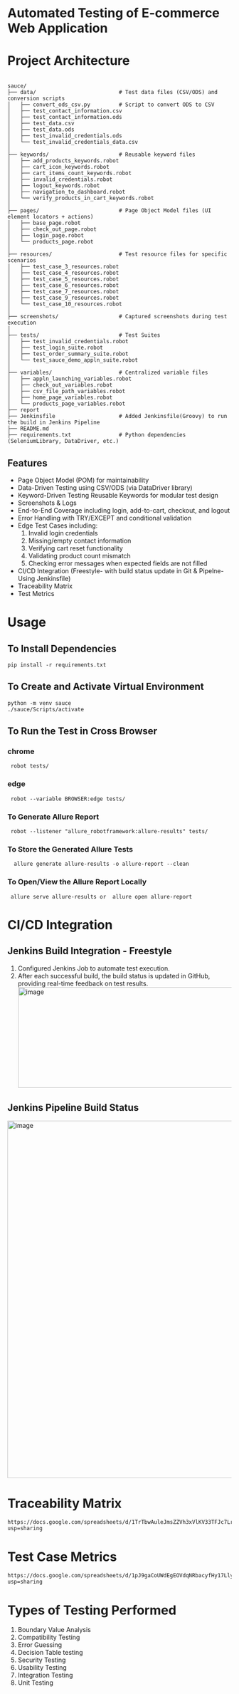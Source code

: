 # Automated Testing of E-commerce Web Application
# Project Architecture
<pre><code>
sauce/
├── data/                          # Test data files (CSV/ODS) and conversion scripts
│   ├── convert_ods_csv.py         # Script to convert ODS to CSV
│   ├── test_contact_information.csv
│   ├── test_contact_information.ods
│   ├── test_data.csv
│   ├── test_data.ods
│   ├── test_invalid_credentials.ods
│   └── test_invalid_credentials_data.csv
│
├── keywords/                      # Reusable keyword files
│   ├── add_products_keywords.robot
│   ├── cart_icon_keywords.robot
│   ├── cart_items_count_keywords.robot
│   ├── invalid_credentials.robot
│   ├── logout_keywords.robot
│   ├── navigation_to_dashboard.robot
│   └── verify_products_in_cart_keywords.robot
│
├── pages/                         # Page Object Model files (UI element locators + actions)
│   ├── base_page.robot
│   ├── check_out_page.robot
│   ├── login_page.robot
│   └── products_page.robot
│
├── resources/                     # Test resource files for specific scenarios
│   ├── test_case_3_resources.robot
│   ├── test_case_4_resources.robot
│   ├── test_case_5_resources.robot
│   ├── test_case_6_resources.robot
│   ├── test_case_7_resources.robot
│   ├── test_case_9_resources.robot
│   └── test_case_10_resources.robot
│
├── screenshots/                   # Captured screenshots during test execution
│
├── tests/                         # Test Suites
│   ├── test_invalid_credentials.robot
│   ├── test_login_suite.robot
│   ├── test_order_summary_suite.robot
│   └── test_sauce_demo_appln_suite.robot
│
├── variables/                     # Centralized variable files
│   ├── appln_launching_variables.robot
│   ├── check_out_variables.robot
│   ├── csv_file_path_variables.robot
│   ├── home_page_variables.robot
│   └── products_page_variables.robot
├── report
├── Jenkinsfile                    # Added Jenkinsfile(Groovy) to run the build in Jenkins Pipeline
├── README.md
├── requirements.txt               # Python dependencies (SeleniumLibrary, DataDriver, etc.)
</code></pre>

## Features

* Page Object Model (POM) for maintainability
* Data-Driven Testing using CSV/ODS (via DataDriver library)
* Keyword-Driven Testing Reusable Keywords for modular test design
* Screenshots & Logs
* End-to-End Coverage including login, add-to-cart, checkout, and logout
* Error Handling with TRY/EXCEPT and conditional validation
* Edge Test Cases including:
  1. Invalid login credentials
  2. Missing/empty contact information
  3. Verifying cart reset functionality
  4. Validating product count mismatch
  5. Checking error messages when expected fields are not filled
* CI/CD Integration (Freestyle- with build status update in Git & Pipelne- Using Jenkinsfile)
* Traceability Matrix
* Test Metrics

# Usage
## To Install Dependencies
<pre><code>pip install -r requirements.txt</code></pre>
## To Create and Activate Virtual Environment
<pre><code>python -m venv sauce</code>
<code>./sauce/Scripts/activate</code></pre>
## To Run the Test in Cross Browser
### chrome
<pre><code> robot tests/ </code></pre>
### edge
<pre><code> robot --variable BROWSER:edge tests/ </code></pre>
### To Generate Allure Report
<pre><code> robot --listener "allure_robotframework:allure-results" tests/ </code></pre>
### To Store the Generated Allure Tests
<pre><code>  allure generate allure-results -o allure-report --clean </code></pre>
### To Open/View the Allure Report Locally
<pre><code> allure serve allure-results or  allure open allure-report </code></pre>

# CI/CD Integration
## Jenkins Build Integration - Freestyle
1. Configured Jenkins Job to automate test execution.
2. After each successful build, the build status is updated in GitHub, providing real-time feedback on test results.
   <img width="1609" height="226" alt="image" src="https://github.com/user-attachments/assets/45d1353b-b5d1-4a2a-be4a-06ddae8cf7ae" />
   
## Jenkins Pipeline Build Status
<img width="1857" height="803" alt="image" src="https://github.com/user-attachments/assets/8e24f3db-f58d-48c4-9670-1706e7516848" />

# Traceability Matrix
<pre><code>https://docs.google.com/spreadsheets/d/1TrTbwAuleJmsZZVh3xVlKV33TFJc7LrfRE9cWThmVqA/edit?usp=sharing</code></pre>

# Test Case Metrics
<pre><code>https://docs.google.com/spreadsheets/d/1pJ9gaCoUWdEgEOVdqNRbacyfHy17LlyeMiDbJX3BqLQ/edit?usp=sharing</code></pre>

# Types of Testing Performed
1. Boundary Value Analysis
2. Compatibility Testing
3. Error Guessing
4. Decision Table testing
5. Security Testing
6. Usability Testing
7. Integration Testing
8. Unit Testing
